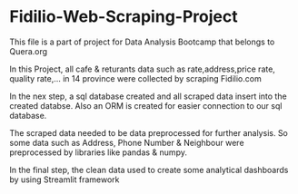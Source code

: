 # Fidilio-Web-Scraping-Project

This file is a part of project for Data Analysis Bootcamp that belongs to Quera.org

In this Project, all cafe & returants data such as rate,address,price rate, quality rate,... in 14 province were collected by scraping Fidilio.com

In the nex step, a sql database created and all scraped data insert into the created databse. Also an ORM is created for easier connection to our sql database.

The scraped data needed to be data preprocessed for further analysis. So some data such as Address, Phone Number & Neighbour were preprocessed by libraries like pandas & numpy.

In the final step, the clean data used to create some analytical dashboards by using Streamlit framework
